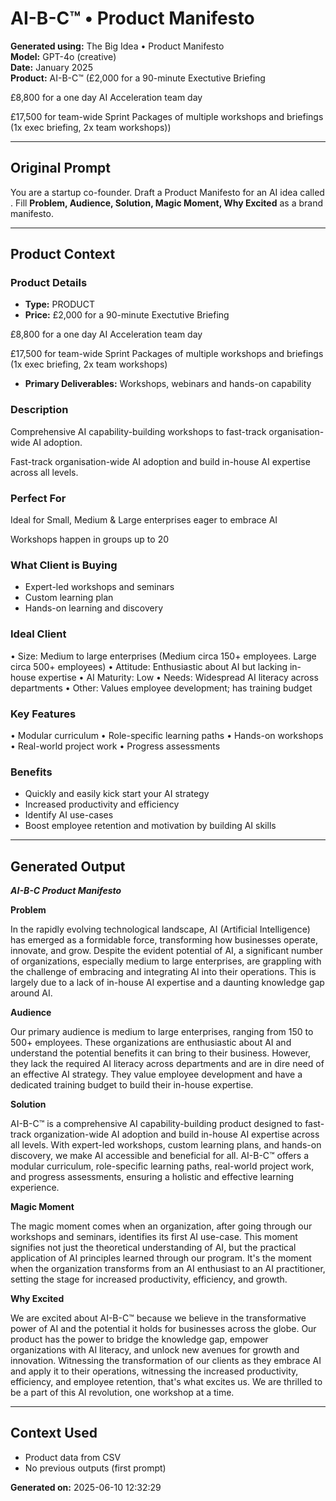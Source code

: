 # AI-B-C™ • Product Manifesto

**Generated using:** The Big Idea • Product Manifesto  
**Model:** GPT-4o (creative)  
**Date:** January 2025  
**Product:** AI-B-C™ (£2,000 for a 90-minute Exectutive Briefing

£8,800 for a one day AI Acceleration team day

£17,500 for team-wide Sprint Packages of multiple workshops and briefings  (1x exec briefing, 2x team workshops))

---

## Original Prompt
You are a startup co-founder. Draft a Product Manifesto for an AI idea called **<n>**. Fill **Problem, Audience, Solution, Magic Moment, Why Excited** as a brand manifesto.

---

## Product Context

### **Product Details**
- **Type:** PRODUCT
- **Price:** £2,000 for a 90-minute Exectutive Briefing

£8,800 for a one day AI Acceleration team day

£17,500 for team-wide Sprint Packages of multiple workshops and briefings  (1x exec briefing, 2x team workshops)
- **Primary Deliverables:** Workshops, webinars and hands-on capability

### **Description**
Comprehensive AI capability-building workshops to fast-track organisation-wide AI adoption.

Fast-track organisation-wide AI adoption and build in-house AI expertise across all levels.

### **Perfect For**
Ideal for Small, Medium & Large enterprises eager to embrace AI

Workshops happen in groups up to 20

### **What Client is Buying**
- Expert-led workshops and seminars  
- Custom learning plan
- Hands-on learning and discovery

### **Ideal Client**
• Size: Medium to large enterprises (Medium circa 150+ employees. Large circa 500+ employees) 
• Attitude: Enthusiastic about AI but lacking in-house expertise 
• AI Maturity: Low 
• Needs: Widespread AI literacy across departments 
• Other: Values employee development; has training budget

### **Key Features**
• Modular curriculum 
• Role-specific learning paths 
• Hands-on workshops 
• Real-world project work 
• Progress assessments

### **Benefits**
- Quickly and easily kick start your AI strategy
- Increased productivity and efficiency
- Identify AI use-cases
- Boost employee retention and motivation by building AI skills

---

## Generated Output

***AI-B-C Product Manifesto***

**Problem**

In the rapidly evolving technological landscape, AI (Artificial Intelligence) has emerged as a formidable force, transforming how businesses operate, innovate, and grow. Despite the evident potential of AI, a significant number of organizations, especially medium to large enterprises, are grappling with the challenge of embracing and integrating AI into their operations. This is largely due to a lack of in-house AI expertise and a daunting knowledge gap around AI.

**Audience**

Our primary audience is medium to large enterprises, ranging from 150 to 500+ employees. These organizations are enthusiastic about AI and understand the potential benefits it can bring to their business. However, they lack the required AI literacy across departments and are in dire need of an effective AI strategy. They value employee development and have a dedicated training budget to build their in-house expertise.

**Solution**

AI-B-C™ is a comprehensive AI capability-building product designed to fast-track organization-wide AI adoption and build in-house AI expertise across all levels. With expert-led workshops, custom learning plans, and hands-on discovery, we make AI accessible and beneficial for all. AI-B-C™ offers a modular curriculum, role-specific learning paths, real-world project work, and progress assessments, ensuring a holistic and effective learning experience.

**Magic Moment**

The magic moment comes when an organization, after going through our workshops and seminars, identifies its first AI use-case. This moment signifies not just the theoretical understanding of AI, but the practical application of AI principles learned through our program. It's the moment when the organization transforms from an AI enthusiast to an AI practitioner, setting the stage for increased productivity, efficiency, and growth.

**Why Excited**

We are excited about AI-B-C™ because we believe in the transformative power of AI and the potential it holds for businesses across the globe. Our product has the power to bridge the knowledge gap, empower organizations with AI literacy, and unlock new avenues for growth and innovation. Witnessing the transformation of our clients as they embrace AI and apply it to their operations, witnessing the increased productivity, efficiency, and employee retention, that's what excites us. We are thrilled to be a part of this AI revolution, one workshop at a time.

---

## Context Used
- Product data from CSV
- No previous outputs (first prompt)

**Generated on:** 2025-06-10 12:32:29
